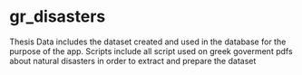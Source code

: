 # gr_disasters
Thesis
Data includes the dataset created and used in the database for the purpose of the app.
Scripts include all script used on greek goverment pdfs about natural disasters in order to extract and prepare the dataset
